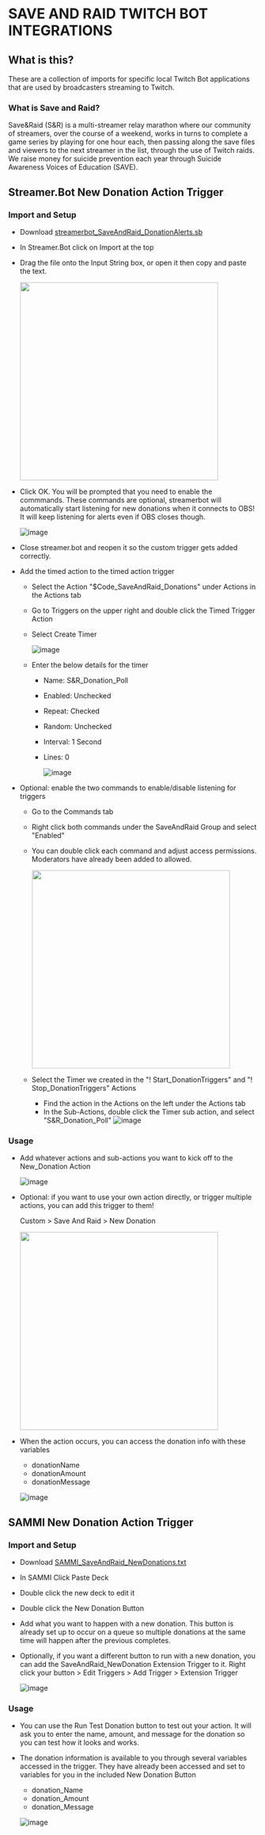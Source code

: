 # SAVE AND RAID TWITCH BOT INTEGRATIONS
## What is this?
These are a collection of imports for specific local Twitch Bot applications that are used by broadcasters streaming to Twitch.

### What is Save and Raid?
Save&Raid (S&R) is a multi-streamer relay marathon where our community of streamers, over the course of a weekend, works in turns to complete a game series by playing for one hour each, then passing along the save files and viewers to the next streamer in the list, through the use of Twitch raids. We raise money for suicide prevention each year through Suicide Awareness Voices of Education (SAVE).

## Streamer.Bot New Donation Action Trigger
### Import and Setup
- Download [streamerbot_SaveAndRaid_DonationAlerts.sb](https://raw.githubusercontent.com/CaptainPeelcard/SaveAndRaid-Twitch-Bot-Integrations/f8e5702072240a11f012241a5edb4744937e823e/streamerbot_SaveAndRaid_DonationAlerts.sb)
- In Streamer.Bot click on Import at the top
- Drag the file onto the Input String box, or open it then copy and paste the text.

  <img src="https://github.com/CaptainPeelcard/SaveAndRaid-Twitch-Bot-Integrations/assets/134344260/42e497a9-77ad-4054-8f58-5af3ea2eabc9" width="400">
  
- Click OK. You will be prompted that you need to enable the commmands. These commands are optional, streamerbot will automatically start listening for new donations when it connects to OBS! It will keep listening for alerts even if OBS closes though.

  ![image](https://github.com/CaptainPeelcard/SaveAndRaid-Twitch-Bot-Integrations/assets/134344260/e09a8bd9-e892-4a8e-a7ba-f0fd82794d8b)
  
- Close streamer.bot and reopen it so the custom trigger gets added correctly.
- Add the timed action to the timed action trigger
  - Select the Action "$Code_SaveAndRaid_Donations" under Actions in the Actions tab
  - Go to Triggers on the upper right and double click the Timed Trigger Action
  - Select Create Timer
    
    ![image](https://github.com/CaptainPeelcard/SaveAndRaid-Twitch-Bot-Integrations/assets/134344260/6141749e-3ec5-49f4-b6ef-4be1043c8cb5)
    
  - Enter the below details for the timer
    - Name: S&R_Donation_Poll
    - Enabled: Unchecked
    - Repeat: Checked
    - Random: Unchecked
    - Interval: 1 Second
    - Lines: 0
      
      ![image](https://github.com/CaptainPeelcard/SaveAndRaid-Twitch-Bot-Integrations/assets/134344260/2c6a2fd2-e22c-40db-8f79-4a12e62c0012)

- Optional: enable the two commands to enable/disable listening for triggers
  - Go to the Commands tab
  - Right click both commands under the SaveAndRaid Group and select "Enabled"
  - You can double click each command and adjust access permissions. Moderators have already been added to allowed.
    
    <img src="https://github.com/CaptainPeelcard/SaveAndRaid-Twitch-Bot-Integrations/assets/134344260/c16ae5ed-5ecd-4764-b90e-61c60de046a2" width="400">

  - Select the Timer we created in the "! Start_DonationTriggers" and "! Stop_DonationTriggers" Actions
      - Find the action in the Actions on the left under the Actions tab
      - In the Sub-Actions, double click the Timer sub action, and select "S&R_Donation_Poll"
        ![image](https://github.com/CaptainPeelcard/SaveAndRaid-Twitch-Bot-Integrations/assets/134344260/67efcad1-5eb7-4039-9812-85c3b79baf1d)


### Usage
- Add whatever actions and sub-actions you want to kick off to the New_Donation Action
  
  ![image](https://github.com/CaptainPeelcard/SaveAndRaid-Twitch-Bot-Integrations/assets/134344260/964857b3-76fd-4f4d-9f55-f8e9c58e7829)

- Optional: if you want to use your own action directly, or trigger multiple actions, you can add this trigger to them!
  
    Custom > Save And Raid > New Donation

  <img src="https://github.com/CaptainPeelcard/SaveAndRaid-Twitch-Bot-Integrations/assets/134344260/be54f68f-17cf-40a7-a9ec-532a73eea1a7" width="400">
  
- When the action occurs, you can access the donation info with these variables
    - donationName
    - donationAmount
    - donationMessage
      
    ![image](https://github.com/CaptainPeelcard/SaveAndRaid-Twitch-Bot-Integrations/assets/134344260/b360e54d-551e-4617-800b-fadbb557b7a6)



## SAMMI New Donation Action Trigger
### Import and Setup
- Download [SAMMI_SaveAndRaid_NewDonations.txt](https://raw.githubusercontent.com/CaptainPeelcard/SaveAndRaid-Twitch-Bot-Integrations/main/SAMMI_SaveAndRaid_NewDonations..txt)
- In SAMMI Click Paste Deck
- Double click the new deck to edit it
- Double click the New Donation Button
- Add what you want to happen with a new donation. This button is already set up to occur on a queue so multiple donations at the same time will happen after the previous completes.
- Optionally, if you want a different button to run with a new donation, you can add the SaveAndRaid_NewDonation Extension Trigger to it. Right click your button > Edit Triggers > Add Trigger > Extension Trigger
  
  ![image](https://github.com/CaptainPeelcard/SaveAndRaid-Twitch-Bot-Integrations/assets/134344260/edfba4e0-7c59-4a01-a05f-2dfd2cbd31ed)


### Usage
- You can use the Run Test Donation button to test out your action. It will ask you to enter the name, amount, and message for the donation so you can test how it looks and works.
- The donation information is available to you through several variables accessed in the trigger. They have already been accessed and set to variables for you in the included New Donation Button
    - donation_Name
    - donation_Amount
    - donation_Message
      
  ![image](https://github.com/CaptainPeelcard/SaveAndRaid-Twitch-Bot-Integrations/assets/134344260/5f2cc153-1c6c-416b-ad77-ef7e5e34015a)
